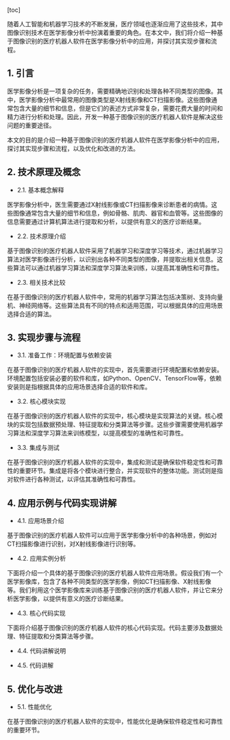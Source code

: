 
[toc]                    
                
                
随着人工智能和机器学习技术的不断发展，医疗领域也逐渐应用了这些技术，其中图像识别技术在医学影像分析中扮演着重要的角色。在本文中，我们将介绍一种基于图像识别的医疗机器人软件在医学影像分析中的应用，并探讨其实现步骤和流程。

## 1. 引言

医学影像分析是一项复杂的任务，需要精确地识别和处理各种不同类型的图像。其中，医学影像分析中最常用的图像类型是X射线影像和CT扫描影像。这些图像通常包含大量的细节和信息，但是它们的表述方式非常复杂，需要花费大量的时间和精力进行分析和处理。因此，开发一种基于图像识别的医疗机器人软件是解决这些问题的重要途径。

本文的目的是介绍一种基于图像识别的医疗机器人软件在医学影像分析中的应用，探讨其实现步骤和流程，以及优化和改进的方法。

## 2. 技术原理及概念

- 2.1. 基本概念解释

医学影像分析中，医生需要通过X射线影像或CT扫描影像来诊断患者的病情。这些图像通常包含大量的细节和信息，例如骨骼、肌肉、器官和血管等。这些图像的信息需要通过计算机算法进行提取和分析，以提供有意义的医疗诊断结果。

- 2.2. 技术原理介绍

基于图像识别的医疗机器人软件采用了机器学习和深度学习等技术，通过机器学习算法对医学影像进行分析，以识别出各种不同类型的图像，并提取出相关信息。这些算法可以通过机器学习算法和深度学习算法来训练，以提高其准确性和可靠性。

- 2.3. 相关技术比较

在基于图像识别的医疗机器人软件中，常用的机器学习算法包括决策树、支持向量机、神经网络等。这些算法具有不同的特点和适用范围，可以根据具体的应用场景选择合适的算法。

## 3. 实现步骤与流程

- 3.1. 准备工作：环境配置与依赖安装

在基于图像识别的医疗机器人软件的实现中，首先需要进行环境配置和依赖安装。环境配置包括安装必要的软件和库，如Python、OpenCV、TensorFlow等，依赖安装则是指根据具体的应用场景选择合适的软件和库。

- 3.2. 核心模块实现

在基于图像识别的医疗机器人软件的实现中，核心模块是实现算法的关键。核心模块的实现包括数据预处理、特征提取和分类算法等步骤。这些步骤需要使用机器学习算法和深度学习算法来训练模型，以提高模型的准确性和可靠性。

- 3.3. 集成与测试

在基于图像识别的医疗机器人软件的实现中，集成和测试是确保软件稳定性和可靠性的重要环节。集成是将各个模块进行整合，并实现软件的整体功能。测试则是指对软件进行各种测试，以评估其准确性和可靠性。

## 4. 应用示例与代码实现讲解

- 4.1. 应用场景介绍

基于图像识别的医疗机器人软件可以应用于医学影像分析中的各种场景，例如对CT扫描影像进行识别，对X射线影像进行识别等。

- 4.2. 应用实例分析

下面将介绍一个具体的基于图像识别的医疗机器人软件应用场景。假设我们有一个医学影像库，包含了各种不同类型的医学影像，例如CT扫描影像、X射线影像等。我们利用这个医学影像库来训练基于图像识别的医疗机器人软件，并让它来分析医学影像，以提供有意义的医疗诊断结果。

- 4.3. 核心代码实现

下面将介绍基于图像识别的医疗机器人软件的核心代码实现。代码主要涉及数据处理、特征提取和分类算法等步骤。

- 4.4. 代码讲解说明

- 4.5. 代码讲解

## 5. 优化与改进

- 5.1. 性能优化

在基于图像识别的医疗机器人软件的实现中，性能优化是确保软件稳定性和可靠性的重要环节。

